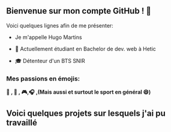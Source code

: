 ## Bienvenue sur mon compte GitHub ! 👋

Voici quelques lignes afin de me présenter:

  - Je m'appelle Hugo Martins
  
  - :school: Actuellement étudiant en Bachelor de dev. web à Hetic
    
  - :mortar_board: Détenteur d'un BTS SNIR
  
  
  ### Mes passions en émojis:

  **:bicyclist: , :car: , :video_game:,:headphones: ,(Mais aussi et surtout le sport en général 😄)**

  
## Voici quelques projets sur lesquels j'ai pu travaillé 

  

